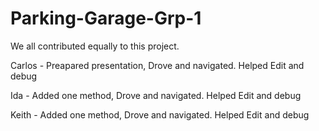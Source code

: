 # Parking-Garage-Grp-1

We all contributed equally to this project.

Carlos - Preapared presentation, Drove and navigated.  Helped Edit and debug

Ida - Added one method, Drove and navigated.  Helped Edit and debug

Keith - Added one method, Drove and navigated.  Helped Edit and debug
